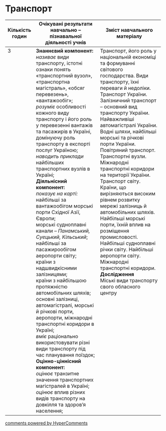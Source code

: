 <div id="hypercomments_widget" class="js-hypercomments-widget invisible"></div>

# Транспорт

<table>
  <tr>
    <td width="10%" align="center"><b>Кількість годин</b></td>  
    <td width="45%" align="center"><b>Очікувані  результати  навчально – пізнавальної  діяльності  учнів</b></td>
    <td width="45%" align="center"><b>Зміст навчального матеріалу</b></td>
  </tr>
<tbody>
  <tr>
<td width="10%" style="vertical-align:top !important;">3</td>
    <td width="45%" style="vertical-align:top !important;">
    <b>Знаннєвий компонент:</b><br>
    <i>називає</i> види транспорту, істотні ознаки понять «транспортний вузол», «транспортна магістраль», «обсяг перевезень», «вантажообіг»;<br>
    <i>розуміє</i> особливості кожного виду транспорту і його роль у перевезенні вантажів та пасажирів в Україні, домінуючу роль транспорту в експорті послуг Україною;<br>
    <i>наводить приклади</i> найбільших транспортних вузлів в Україні;<br>
    <b>Діяльнісний компонент:</b><br>
    <i>показує на карті:</i><br>
    найбільші за вантажообігом морські порти Східної Азії, Європи;<br>
    морські судноплавні канали – <i>Панамський, Суецький, Кільський</i>;<br>
    найбільші за пасажирообігом аеропорти світу;<br>
    країни з надшвидкісними залізницями;<br>
    країни з найбільшою протяжністю автомобільних шляхів;<br>
    основні залізниці, автомагістралі, морські й річкові порти, аеропорти,  міжнародні транспортні коридори в Україні;<br>
    <i>вміє</i> раціонально використовувати різні види транспорту під час планування поїздок;<br>
    <b>Оцінно-ціннісний компонент:</b><br>
    <i>оцінює</i> транзитне значення транспортних магістралей в Україні;<br>
    <i>оцінює</i> вплив різних видів транспорту на довкілля та здоров’я населення;
    </td>
    <td width="45%" style="vertical-align:top !important;">Транспорт, його роль у національній економіці та формуванні світового господарства. Види транспорту, їхні переваги й недоліки. Транспорт України. Залізничний транспорт – основний вид транспорту України. Найважливіші автомагістралі України. Водні шляхи, найбільші морські та річкові порти України. Повітряний транспорт. Транспортні вузли. Міжнародні транспортні коридори на території України.<br>
    Транспорт світу. Країни, що вирізняються високим рівнем розвитку мережі залізниць й автомобільних шляхів. Найбільші морські порти, їхній вплив на розміщення промисловості. Найбільші судноплавні річки світу. Найбільші аеропорти світу.  Міжнародні транспортні коридори. <br> 
    <b>Дослідження</b><br>
    Міські види транспорту свого обласного центру 
    </td>
  </tr>
</tbody>
</table>

<div class="js-hypercomments-container">
<a href="http://hypercomments.com" class="hc-link" title="comments widget">comments powered by HyperComments</a>
</div>